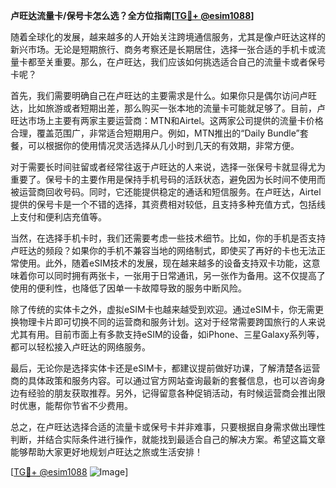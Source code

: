 **卢旺达流量卡/保号卡怎么选？全方位指南[[TG💪+ @esim1088](https://t.me/s/esim1088)]**

随着全球化的发展，越来越多的人开始关注跨境通信服务，尤其是像卢旺达这样的新兴市场。无论是短期旅行、商务考察还是长期居住，选择一张合适的手机卡或流量卡都至关重要。那么，在卢旺达，我们应该如何挑选适合自己的流量卡或者保号卡呢？

首先，我们需要明确自己在卢旺达的主要需求是什么。如果你只是偶尔访问卢旺达，比如旅游或者短期出差，那么购买一张本地的流量卡可能就足够了。目前，卢旺达市场上主要有两家主要运营商：MTN和Airtel。这两家公司提供的流量卡价格合理，覆盖范围广，非常适合短期用户。例如，MTN推出的“Daily Bundle”套餐，可以根据你的使用情况灵活选择从几小时到几天的有效期，非常方便。

对于需要长时间驻留或者经常往返于卢旺达的人来说，选择一张保号卡就显得尤为重要了。保号卡的主要作用是保持手机号码的活跃状态，避免因为长时间不使用而被运营商回收号码。同时，它还能提供稳定的通话和短信服务。在卢旺达，Airtel提供的保号卡是一个不错的选择，其资费相对较低，且支持多种充值方式，包括线上支付和便利店充值等。

当然，在选择手机卡时，我们还需要考虑一些技术细节。比如，你的手机是否支持卢旺达的频段？如果你的手机不兼容当地的网络制式，即使买了再好的卡也无法正常使用。此外，随着eSIM技术的发展，现在越来越多的设备支持双卡功能，这意味着你可以同时拥有两张卡，一张用于日常通讯，另一张作为备用。这不仅提高了使用的便利性，也降低了因单一卡故障导致的服务中断风险。

除了传统的实体卡之外，虚拟eSIM卡也越来越受到欢迎。通过eSIM卡，你无需更换物理卡片即可切换不同的运营商和服务计划。这对于经常需要跨国旅行的人来说尤其有用。目前市面上有多款支持eSIM的设备，如iPhone、三星Galaxy系列等，都可以轻松接入卢旺达的网络服务。

最后，无论你是选择实体卡还是eSIM卡，都建议提前做好功课，了解清楚各运营商的具体政策和服务内容。可以通过官方网站查询最新的套餐信息，也可以咨询身边有经验的朋友获取推荐。另外，记得留意各种促销活动，有时候运营商会推出限时优惠，能帮你节省不少费用。

总之，在卢旺达选择合适的流量卡或保号卡并非难事，只要根据自身需求做出理性判断，并结合实际条件进行操作，就能找到最适合自己的解决方案。希望这篇文章能够帮助大家更好地规划卢旺达之旅或生活安排！ 

[[TG💪+ @esim1088](https://t.me/s/esim1088) ![Image](https://i.postimg.cc/4NQfJmqS/Snipaste-2025-05-13-00-14-12.png)]